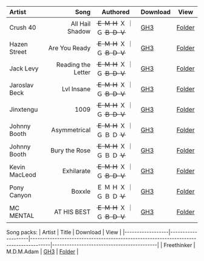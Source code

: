 | Artist           | Song               | Authored                                            | Download                                                      | View                                      |
|:-----------------|-------------------:|-----------------------------------------------------|---------------------------------------------------------------|-------------------------------------------|
| Crush 40         | All Hail Shadow    |  ~~Ｅ    Ｍ    Ｈ~~  Ｘ  ｜  Ｇ   ~~Ｂ     Ｄ     Ｖ~~ | [GH3](All%20Hail%20Shadow/download.zip?raw=true)              | [Folder](All%20Hail%20Shadow)             |
| Hazen Street     | Are You Ready      |  ~~Ｅ    Ｍ    Ｈ~~  Ｘ  ｜  Ｇ   ~~Ｂ     Ｄ     Ｖ~~ | [GH3](Are%20You%20Ready/download.zip?raw=true)                | [Folder](Are%20You%20Ready)               |
| Jack Levy        | Reading the Letter |  ~~Ｅ    Ｍ    Ｈ~~  Ｘ  ｜  Ｇ   ~~Ｂ     Ｄ     Ｖ~~ | [GH3](Reading%20the%20Letter/download.zip?raw=true)           | [Folder](Reading%20the%20Letter)          |
| Jaroslav Beck    | Lvl Insane         |  ~~Ｅ    Ｍ    Ｈ~~  Ｘ  ｜  Ｇ   ~~Ｂ     Ｄ     Ｖ~~ | [GH3](Lvl%20Insane/download.zip?raw=true)                     | [Folder](Lvl%20Insane)                    |
| Jinxtengu        | 1009               |  ~~Ｅ    Ｍ    Ｈ~~  Ｘ  ｜  Ｇ   ~~Ｂ     Ｄ     Ｖ~~ | [GH3](1009/download.zip?raw=true)                             | [Folder](1009)                            |
| Johnny Booth     | Asymmetrical       |  ~~Ｅ    Ｍ    Ｈ~~  Ｘ  ｜  Ｇ     Ｂ     Ｄ   ~~Ｖ~~ | [GH3](Asymmetrical/download.zip?raw=true)                     | [Folder](Asymmetrical)                    |
| Johnny Booth     | Bury the Rose      |  ~~Ｅ    Ｍ    Ｈ~~  Ｘ  ｜  Ｇ     Ｂ     Ｄ   ~~Ｖ~~ | [GH3](Bury%20the%20Rose/download.zip?raw=true)                | [Folder](Bury%20the%20Rose)               |
| Kevin MacLeod    | Exhilarate         |  ~~Ｅ    Ｍ    Ｈ~~  Ｘ  ｜  Ｇ   ~~Ｂ     Ｄ     Ｖ~~ | [GH3](Exhilarate/download.zip?raw=true)                       | [Folder](Exhilarate)                      |
| Pony Canyon      | Boxxle             |    Ｅ    Ｍ    Ｈ    Ｘ  ｜  Ｇ     Ｂ     Ｄ   ~~Ｖ~~ | [GH3](Boxxle/download.zip?raw=true)                           | [Folder](Boxxle)                          |
| MC MENTAL        | AT HIS BEST        |  ~~Ｅ    Ｍ    Ｈ~~  Ｘ  ｜  Ｇ   ~~Ｂ     Ｄ     Ｖ~~ | [GH3](MC%20MENTAL%20AT%20HIS%20BEST/download.zip?raw=true)    | [Folder](MC%20MENTAL%20AT%20HIS%20BEST)   |

Song packs:
| Artist           | Title              | Download                                                                             | View                                      |
|------------------|--------------------|--------------------------------------------------------------------------------------|-------------------------------------------|
| Freethinker      | M.D.M.Adam         | [GH3](https://drive.google.com/uc?id=1bZ5DoGUn97XQQbIoijj4OK4-r47jq_tW)              | [Folder](M.D.M.Adam)                      |
